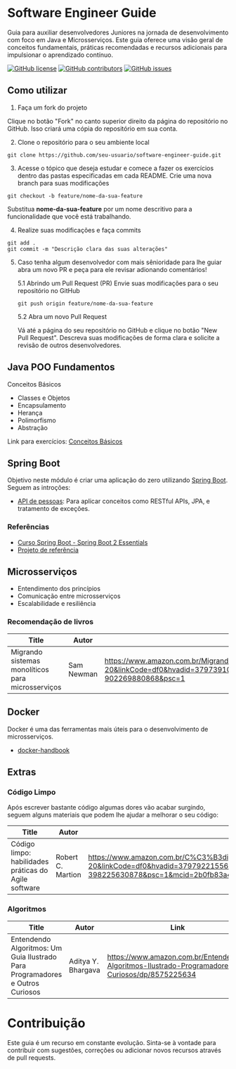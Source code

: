 # Software Engineer Guide

Guia para auxiliar desenvolvedores Juniores na jornada de desenvolvimento com foco em Java e Microsserviços. Este guia oferece uma visão geral de conceitos fundamentais, práticas recomendadas e recursos adicionais para impulsionar o aprendizado contínuo.

[![GitHub license](https://img.shields.io/github/license/jjeanjacques10/software-engineer-guide.svg)](https://github.com/jjeanjacques10/software-engineer-guide/blob/master/LICENSE)
[![GitHub contributors](https://img.shields.io/github/contributors/jjeanjacques10/software-engineer-guide.svg)](https://GitHub.com/jjeanjacques10/software-engineer-guide/graphs/contributors/)
[![GitHub issues](https://img.shields.io/github/issues/jjeanjacques10/software-engineer-guide.svg)](https://GitHub.com/jjeanjacques10/software-engineer-guide/issues/)

## Como utilizar

1. Faça um fork do projeto

Clique no botão "Fork" no canto superior direito da página do repositório no GitHub. Isso criará uma cópia do repositório em sua conta.

2. Clone o repositório para o seu ambiente local

``` shell
git clone https://github.com/seu-usuario/software-engineer-guide.git
```

3. Acesse o tópico que deseja estudar e comece a fazer os exercícios dentro das pastas especificadas em cada README. Crie uma nova branch para suas modificações

``` shell
git checkout -b feature/nome-da-sua-feature
```

Substitua **nome-da-sua-feature** por um nome descritivo para a funcionalidade que você está trabalhando.

4. Realize suas modificações e faça commits

``` shell
git add .
git commit -m "Descrição clara das suas alterações"
```

5. Caso tenha algum desenvolvedor com mais sênioridade para lhe guiar abra um novo PR e peça para ele revisar adionando comentários!

    5.1 Abrindo um Pull Request (PR)
    Envie suas modificações para o seu repositório no GitHub

    ``` shell
    git push origin feature/nome-da-sua-feature
    ```

    5.2 Abra um novo Pull Request

    Vá até a página do seu repositório no GitHub e clique no botão "New Pull Request". Descreva suas modificações de forma clara e solicite a revisão de outros desenvolvedores.

## Java POO Fundamentos

Conceitos Básicos

- Classes e Objetos
- Encapsulamento
- Herança
- Polimorfismo
- Abstração

Link para exercícios: [Conceitos Básicos](java-poo/CONCEITOS_BASICOS.md)

## Spring Boot

Objetivo neste módulo é criar uma aplicação do zero utilizando [Spring Boot](https://spring.io/projects/spring-boot). Seguem as introções:

- [API de pessoas](spring-boot/PROJETO_PESSOAS.md): Para aplicar conceitos como RESTful APIs, JPA, e tratamento de exceções.

### Referências

- [Curso Spring Boot - Spring Boot 2 Essentials](https://www.youtube.com/playlist?list=PL62G310vn6nFBIxp6ZwGnm8xMcGE3VA5H)
- [Projeto de referência](https://github.com/jjeanjacques10/springboot-essentials)

## Microsserviços

- Entendimento dos princípios
- Comunicação entre microsserviços
- Escalabilidade e resiliência

### Recomendação de livros

| Title | Autor | Link  |
| ----- | ----- | ----- |
| Migrando sistemas monolíticos para microsserviços| Sam Newman | <https://www.amazon.com.br/Migrando-Sistemas-Monol%C3%ADticos-Para-Microsservi%C3%A7os/dp/6586057043/ref=asc_df_6586057043/?tag=googleshopp00-20&linkCode=df0&hvadid=379739109739&hvpos=&hvnetw=g&hvrand=7666399585960791297&hvpone=&hvptwo=&hvqmt=&hvdev=c&hvdvcmdl=&hvlocint=&hvlocphy=9100042&hvtargid=pla-902269880868&psc=1> |

## Docker

Docker é uma das ferramentas mais úteis para o desenvolvimento de microsserviços.

- [docker-handbook](https://github.com/jjeanjacques10/docker-handbook)

## Extras

### Código Limpo

Após escrever bastante código algumas dores vão acabar surgindo, seguem alguns materiais que podem lhe ajudar a melhorar o seu código:

| Title | Autor | Link  |
| ----- | ----- | ----- |
| Código limpo: habilidades práticas do Agile software | Robert C. Martion | <https://www.amazon.com.br/C%C3%B3digo-limpo-Robert-C-Martin/dp/8576082675/ref=asc_df_8576082675/?tag=googleshopp00-20&linkCode=df0&hvadid=379792215563&hvpos=&hvnetw=g&hvrand=673144445532925245&hvpone=&hvptwo=&hvqmt=&hvdev=c&hvdvcmdl=&hvlocint=&hvlocphy=1001736&hvtargid=pla-398225630878&psc=1&mcid=2b0fb83a4146383497d27512de9c9086> |

### Algoritmos

| Title | Autor | Link  |
| ----- | ----- | ----- |
| Entendendo Algoritmos: Um Guia Ilustrado Para Programadores e Outros Curiosos | Aditya Y. Bhargava | <https://www.amazon.com.br/Entendendo-Algoritmos-Ilustrado-Programadores-Curiosos/dp/8575225634> |

# Contribuição

Este guia é um recurso em constante evolução. Sinta-se à vontade para contribuir com sugestões, correções ou adicionar novos recursos através de pull requests.
